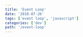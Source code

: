 ```yaml
---
title: 'Event Loop'
date: '2018-07-26'
tags: ['event loop', 'javascript']
categories: ['dev']
path: '/event-loop'
---
```


